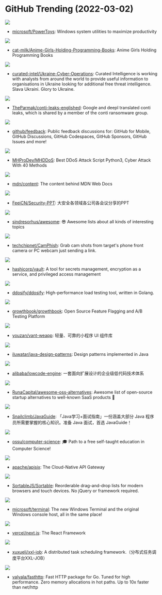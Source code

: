 # GitHub Trending (2022-03-02)

![](https://img.shields.io/badge/C%23-New%2078-green?style=flat-square&logo=appveyor)
- [microsoft/PowerToys](https://github.com/microsoft/PowerToys): Windows system utilities to maximize productivity

![](https://img.shields.io/badge/none-New%20398-green?style=flat-square&logo=appveyor)
- [cat-milk/Anime-Girls-Holding-Programming-Books](https://github.com/cat-milk/Anime-Girls-Holding-Programming-Books): Anime Girls Holding Programming Books

![](https://img.shields.io/badge/YARA-New%20103-green?style=flat-square&logo=appveyor)
- [curated-intel/Ukraine-Cyber-Operations](https://github.com/curated-intel/Ukraine-Cyber-Operations): Curated Intelligence is working with analysts from around the world to provide useful information to organisations in Ukraine looking for additional free threat intelligence. Slava Ukraini. Glory to Ukraine.

![](https://img.shields.io/badge/Rich%20Text%20Format-New%2068-green?style=flat-square&logo=appveyor)
- [TheParmak/conti-leaks-englished](https://github.com/TheParmak/conti-leaks-englished): Google and deepl translated conti leaks, which is shared by a member of the conti ransomware group.

![](https://img.shields.io/badge/none-New%2046-green?style=flat-square&logo=appveyor)
- [github/feedback](https://github.com/github/feedback): Public feedback discussions for: GitHub for Mobile, GitHub Discussions, GitHub Codespaces, GitHub Sponsors, GitHub Issues and more!

![](https://img.shields.io/badge/Python-New%20321-green?style=flat-square&logo=appveyor)
- [MHProDev/MHDDoS](https://github.com/MHProDev/MHDDoS): Best DDoS Attack Script Python3, Cyber Attack With 40 Methods

![](https://img.shields.io/badge/HTML-New%2054-green?style=flat-square&logo=appveyor)
- [mdn/content](https://github.com/mdn/content): The content behind MDN Web Docs

![](https://img.shields.io/badge/Python-New%2084-green?style=flat-square&logo=appveyor)
- [FeeiCN/Security-PPT](https://github.com/FeeiCN/Security-PPT): 大安全各领域各公司各会议分享的PPT

![](https://img.shields.io/badge/none-New%20250-green?style=flat-square&logo=appveyor)
- [sindresorhus/awesome](https://github.com/sindresorhus/awesome): 😎 Awesome lists about all kinds of interesting topics

![](https://img.shields.io/badge/HTML-New%2083-green?style=flat-square&logo=appveyor)
- [techchipnet/CamPhish](https://github.com/techchipnet/CamPhish): Grab cam shots from target's phone front camera or PC webcam just sending a link.

![](https://img.shields.io/badge/Go-New%2045-green?style=flat-square&logo=appveyor)
- [hashicorp/vault](https://github.com/hashicorp/vault): A tool for secrets management, encryption as a service, and privileged access management

![](https://img.shields.io/badge/Go-New%2034-green?style=flat-square&logo=appveyor)
- [ddosify/ddosify](https://github.com/ddosify/ddosify): High-performance load testing tool, written in Golang.

![](https://img.shields.io/badge/TypeScript-New%20128-green?style=flat-square&logo=appveyor)
- [growthbook/growthbook](https://github.com/growthbook/growthbook): Open Source Feature Flagging and A/B Testing Platform

![](https://img.shields.io/badge/JavaScript-New%2026-green?style=flat-square&logo=appveyor)
- [youzan/vant-weapp](https://github.com/youzan/vant-weapp): 轻量、可靠的小程序 UI 组件库

![](https://img.shields.io/badge/Java-New%2057-green?style=flat-square&logo=appveyor)
- [iluwatar/java-design-patterns](https://github.com/iluwatar/java-design-patterns): Design patterns implemented in Java

![](https://img.shields.io/badge/TypeScript-New%20101-green?style=flat-square&logo=appveyor)
- [alibaba/lowcode-engine](https://github.com/alibaba/lowcode-engine): 一套面向扩展设计的企业级低代码技术体系

![](https://img.shields.io/badge/Python-New%20684-green?style=flat-square&logo=appveyor)
- [RunaCapital/awesome-oss-alternatives](https://github.com/RunaCapital/awesome-oss-alternatives): Awesome list of open-source startup alternatives to well-known SaaS products 🚀

![](https://img.shields.io/badge/Java-New%2090-green?style=flat-square&logo=appveyor)
- [Snailclimb/JavaGuide](https://github.com/Snailclimb/JavaGuide): 「Java学习+面试指南」一份涵盖大部分 Java 程序员所需要掌握的核心知识。准备 Java 面试，首选 JavaGuide！

![](https://img.shields.io/badge/none-New%20114-green?style=flat-square&logo=appveyor)
- [ossu/computer-science](https://github.com/ossu/computer-science): 🎓 Path to a free self-taught education in Computer Science!

![](https://img.shields.io/badge/Lua-New%2036-green?style=flat-square&logo=appveyor)
- [apache/apisix](https://github.com/apache/apisix): The Cloud-Native API Gateway

![](https://img.shields.io/badge/JavaScript-New%2037-green?style=flat-square&logo=appveyor)
- [SortableJS/Sortable](https://github.com/SortableJS/Sortable): Reorderable drag-and-drop lists for modern browsers and touch devices. No jQuery or framework required.

![](https://img.shields.io/badge/C%2B%2B-New%2062-green?style=flat-square&logo=appveyor)
- [microsoft/terminal](https://github.com/microsoft/terminal): The new Windows Terminal and the original Windows console host, all in the same place!

![](https://img.shields.io/badge/JavaScript-New%20109-green?style=flat-square&logo=appveyor)
- [vercel/next.js](https://github.com/vercel/next.js): The React Framework

![](https://img.shields.io/badge/Java-New%2029-green?style=flat-square&logo=appveyor)
- [xuxueli/xxl-job](https://github.com/xuxueli/xxl-job): A distributed task scheduling framework.（分布式任务调度平台XXL-JOB）

![](https://img.shields.io/badge/Go-New%2028-green?style=flat-square&logo=appveyor)
- [valyala/fasthttp](https://github.com/valyala/fasthttp): Fast HTTP package for Go. Tuned for high performance. Zero memory allocations in hot paths. Up to 10x faster than net/http

